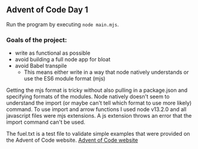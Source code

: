 ## Advent of Code Day 1

Run the program by executing `node main.mjs`.

### Goals of the project:
* write as functional as possible
* avoid building a full node app for bloat
* avoid Babel transpile
    * This means either write in a way that node natively understands or use the ES6 module format (mjs)

Getting the mjs format is tricky without also pulling in a package.json and specifying formats of the modules.  Node natively doesn't seem to understand the import (or maybe can't tell which format to use more likely) command.
To use import and arrow functions I used node v13.2.0 and all javascript files were mjs extensions.  A js extension throws an error that the import command can't be used.

The fuel.txt is a test file to validate simple examples that were provided on the Advent of Code website.
[Advent of Code website](https://adventofcode.com/2019)